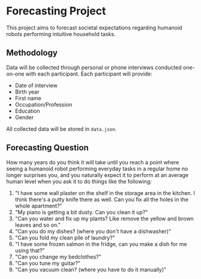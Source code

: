 # Forecasting Project

This project aims to forecast societal expectations regarding humanoid robots performing intuitive household tasks.

## Methodology

Data will be collected through personal or phone interviews conducted one-on-one with each participant. Each participant will provide:
- Date of interview
- Birth year
- First name
- Occupation/Profession
- Education
- Gender

All collected data will be stored in `data.json`.

## Forecasting Question

How many years do you think it will take until you reach a point where seeing a humanoid robot performing everyday tasks in a regular home no longer surprises you, and you naturally expect it to perform at an average human level when you ask it to do things like the following:

1. "I have some wall plaster on the shelf in the storage area in the kitchen. I think there's a putty knife there as well. Can you fix all the holes in the whole apartment?"
2. "My piano is getting a bit dusty. Can you clean it up?"
3. "Can you water and fix up my plants? Like remove the yellow and brown leaves and so on."
4. "Can you do my dishes? (where you don't have a dishwasher)"
5. "Can you fold my clean pile of laundry?"
6. "I have some frozen salmon in the fridge, can you make a dish for me using that?"
7. "Can you change my bedclothes?"
8. "Can you tune my guitar?"
9. "Can you vacuum clean? (where you have to do it manually)" 